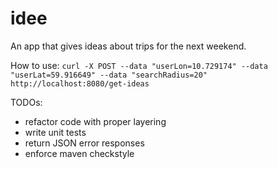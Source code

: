 # idee
An app that gives ideas about trips for the next weekend.

How to use:
`curl -X POST --data "userLon=10.729174" --data "userLat=59.916649" --data "searchRadius=20" http://localhost:8080/get-ideas`

TODOs:
- refactor code with proper layering
- write unit tests
- return JSON error responses
- enforce maven checkstyle